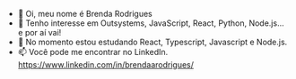- 👋 Oi, meu nome é Brenda Rodrigues
- 👀 Tenho interesse em Outsystems, JavaScript, React, Python, Node.js... e por aí vai!
- 🌱 No momento estou estudando React, Typescript, Javascript e Node.js.
- 📫 Você pode me encontrar no LinkedIn. https://www.linkedin.com/in/brendaarodrigues/

<!---
brendaarodrigues/brendaarodrigues is a ✨ special ✨ repository because its `README.md` (this file) appears on your GitHub profile.
You can click the Preview link to take a look at your changes.
--->
